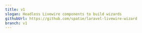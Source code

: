 ```yaml
---
title: v1
slogan: Headless Livewire components to build wizards
githubUrl: https://github.com/spatie/laravel-livewire-wizard
branch: v1
---
```

